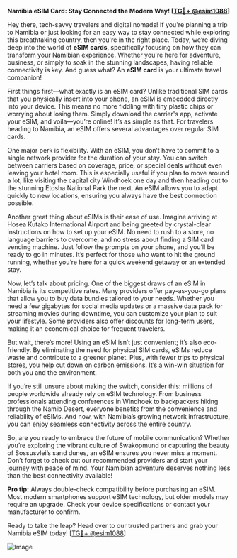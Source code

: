 **Namibia eSIM Card: Stay Connected the Modern Way! [[TG💪+ @esim1088](https://t.me/s/esim1088)]**

Hey there, tech-savvy travelers and digital nomads! If you're planning a trip to Namibia or just looking for an easy way to stay connected while exploring this breathtaking country, then you're in the right place. Today, we’re diving deep into the world of **eSIM cards**, specifically focusing on how they can transform your Namibian experience. Whether you're here for adventure, business, or simply to soak in the stunning landscapes, having reliable connectivity is key. And guess what? An **eSIM card** is your ultimate travel companion!

First things first—what exactly is an eSIM card? Unlike traditional SIM cards that you physically insert into your phone, an eSIM is embedded directly into your device. This means no more fiddling with tiny plastic chips or worrying about losing them. Simply download the carrier's app, activate your eSIM, and voila—you’re online! It’s as simple as that. For travelers heading to Namibia, an eSIM offers several advantages over regular SIM cards. 

One major perk is flexibility. With an eSIM, you don’t have to commit to a single network provider for the duration of your stay. You can switch between carriers based on coverage, price, or special deals without even leaving your hotel room. This is especially useful if you plan to move around a lot, like visiting the capital city Windhoek one day and then heading out to the stunning Etosha National Park the next. An eSIM allows you to adapt quickly to new locations, ensuring you always have the best connection possible.

Another great thing about eSIMs is their ease of use. Imagine arriving at Hosea Kutako International Airport and being greeted by crystal-clear instructions on how to set up your eSIM. No need to rush to a store, no language barriers to overcome, and no stress about finding a SIM card vending machine. Just follow the prompts on your phone, and you’ll be ready to go in minutes. It’s perfect for those who want to hit the ground running, whether you’re here for a quick weekend getaway or an extended stay.

Now, let’s talk about pricing. One of the biggest draws of an eSIM in Namibia is its competitive rates. Many providers offer pay-as-you-go plans that allow you to buy data bundles tailored to your needs. Whether you need a few gigabytes for social media updates or a massive data pack for streaming movies during downtime, you can customize your plan to suit your lifestyle. Some providers also offer discounts for long-term users, making it an economical choice for frequent travelers.

But wait, there’s more! Using an eSIM isn’t just convenient; it’s also eco-friendly. By eliminating the need for physical SIM cards, eSIMs reduce waste and contribute to a greener planet. Plus, with fewer trips to physical stores, you help cut down on carbon emissions. It’s a win-win situation for both you and the environment.

If you’re still unsure about making the switch, consider this: millions of people worldwide already rely on eSIM technology. From business professionals attending conferences in Windhoek to backpackers hiking through the Namib Desert, everyone benefits from the convenience and reliability of eSIMs. And now, with Namibia’s growing network infrastructure, you can enjoy seamless connectivity across the entire country.

So, are you ready to embrace the future of mobile communication? Whether you’re exploring the vibrant culture of Swakopmund or capturing the beauty of Sossusvlei’s sand dunes, an eSIM ensures you never miss a moment. Don’t forget to check out our recommended providers and start your journey with peace of mind. Your Namibian adventure deserves nothing less than the best connectivity available!

**Pro tip:** Always double-check compatibility before purchasing an eSIM. Most modern smartphones support eSIM technology, but older models may require an upgrade. Check your device specifications or contact your manufacturer to confirm.

Ready to take the leap? Head over to our trusted partners and grab your Namibia eSIM today! [[TG💪+ @esim1088](https://t.me/s/esim1088)]

![Image](https://i.postimg.cc/Y0z9fWf4/image.png)